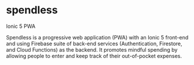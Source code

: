 # spendless
Ionic 5 PWA

Spendless is a progressive web application (PWA) with an Ionic 5 front-end and using Firebase suite of back-end services (Authentication, Firestore, and Cloud Functions) as the backend.  It promotes mindful spending by allowing people to enter and keep track of their out-of-pocket expenses. 
